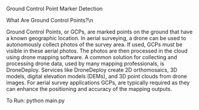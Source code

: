 Ground Control Point Marker Detection

What Are Ground Control Points?\n

Ground Control Points, or GCPs, are marked points on the ground that have a known geographic location. In aerial surveying, a drone can be used to autonomously collect photos of the survey area. If used, GCPs must be visible in these aerial photos. The photos are then processed in the cloud using drone mapping software. A common solution for collecting and processing drone data, used by many mapping professionals, is DroneDeploy. Services like DroneDeploy create 2D orthomosaics, 3D models, digital elevation models (DEMs), and 3D point clouds from drone images. For aerial survey applications GCPs, are typically required as they can enhance the positioning and accuracy of the mapping outputs.


To Run:
python main.py

